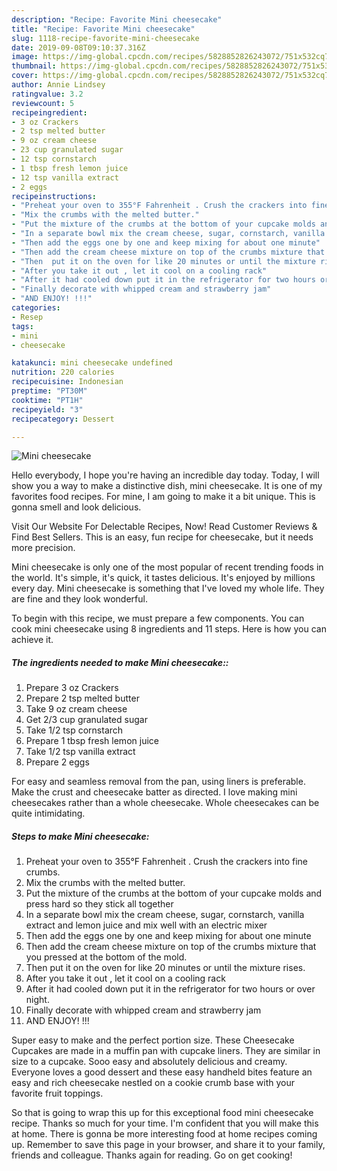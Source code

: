 ```yaml
---
description: "Recipe: Favorite Mini cheesecake"
title: "Recipe: Favorite Mini cheesecake"
slug: 1118-recipe-favorite-mini-cheesecake
date: 2019-09-08T09:10:37.316Z
image: https://img-global.cpcdn.com/recipes/5828852826243072/751x532cq70/mini-cheesecake-recipe-main-photo.jpg
thumbnail: https://img-global.cpcdn.com/recipes/5828852826243072/751x532cq70/mini-cheesecake-recipe-main-photo.jpg
cover: https://img-global.cpcdn.com/recipes/5828852826243072/751x532cq70/mini-cheesecake-recipe-main-photo.jpg
author: Annie Lindsey
ratingvalue: 3.2
reviewcount: 5
recipeingredient:
- 3 oz Crackers
- 2 tsp melted butter
- 9 oz cream cheese
- 23 cup granulated sugar
- 12 tsp cornstarch
- 1 tbsp fresh lemon juice
- 12 tsp vanilla extract
- 2 eggs
recipeinstructions:
- "Preheat your oven to 355°F Fahrenheit . Crush the crackers into fine crumbs."
- "Mix the crumbs with the melted butter."
- "Put the mixture of the crumbs at the bottom of your cupcake molds and press hard so they stick all together"
- "In a separate bowl mix the cream cheese, sugar, cornstarch, vanilla extract and lemon juice and mix well with an electric mixer"
- "Then add the eggs one by one and keep mixing for about one minute"
- "Then add the cream cheese mixture on top of the crumbs mixture that you pressed at the bottom of the mold."
- "Then  put it on the oven for like 20 minutes or until the mixture rises."
- "After you take it out , let it cool on a cooling rack"
- "After it had cooled down put it in the refrigerator for two hours or over night."
- "Finally decorate with whipped cream and strawberry jam"
- "AND ENJOY! !!!"
categories:
- Resep
tags:
- mini
- cheesecake

katakunci: mini cheesecake undefined
nutrition: 220 calories
recipecuisine: Indonesian
preptime: "PT30M"
cooktime: "PT1H"
recipeyield: "3"
recipecategory: Dessert

---
```



![Mini cheesecake](https://img-global.cpcdn.com/recipes/5828852826243072/751x532cq70/mini-cheesecake-recipe-main-photo.jpg)

Hello everybody, I hope you're having an incredible day today. Today, I will show you a way to make a distinctive dish, mini cheesecake. It is one of my favorites food recipes. For mine, I am going to make it a bit unique. This is gonna smell and look delicious.

Visit Our Website For Delectable Recipes, Now! Read Customer Reviews &amp; Find Best Sellers. This is an easy, fun recipe for cheesecake, but it needs more precision.

Mini cheesecake is only one of the most popular of recent trending foods in the world. It's simple, it's quick, it tastes delicious. It's enjoyed by millions every day. Mini cheesecake is something that I've loved my whole life. They are fine and they look wonderful.


To begin with this recipe, we must prepare a few components. You can cook mini cheesecake using 8 ingredients and 11 steps. Here is how you can achieve it.

##### The ingredients needed to make Mini cheesecake::

1. Prepare 3 oz Crackers
1. Prepare 2 tsp melted butter
1. Take 9 oz cream cheese
1. Get 2/3 cup granulated sugar
1. Take 1/2 tsp cornstarch
1. Prepare 1 tbsp fresh lemon juice
1. Take 1/2 tsp vanilla extract
1. Prepare 2 eggs


For easy and seamless removal from the pan, using liners is preferable. Make the crust and cheesecake batter as directed. I love making mini cheesecakes rather than a whole cheesecake. Whole cheesecakes can be quite intimidating. 

##### Steps to make Mini cheesecake:

1. Preheat your oven to 355°F Fahrenheit . Crush the crackers into fine crumbs.
1. Mix the crumbs with the melted butter.
1. Put the mixture of the crumbs at the bottom of your cupcake molds and press hard so they stick all together
1. In a separate bowl mix the cream cheese, sugar, cornstarch, vanilla extract and lemon juice and mix well with an electric mixer
1. Then add the eggs one by one and keep mixing for about one minute
1. Then add the cream cheese mixture on top of the crumbs mixture that you pressed at the bottom of the mold.
1. Then  put it on the oven for like 20 minutes or until the mixture rises.
1. After you take it out , let it cool on a cooling rack
1. After it had cooled down put it in the refrigerator for two hours or over night.
1. Finally decorate with whipped cream and strawberry jam
1. AND ENJOY! !!!


Super easy to make and the perfect portion size. These Cheesecake Cupcakes are made in a muffin pan with cupcake liners. They are similar in size to a cupcake. Sooo easy and absolutely delicious and creamy. Everyone loves a good dessert and these easy handheld bites feature an easy and rich cheesecake nestled on a cookie crumb base with your favorite fruit toppings. 

So that is going to wrap this up for this exceptional food mini cheesecake recipe. Thanks so much for your time. I'm confident that you will make this at home. There is gonna be more interesting food at home recipes coming up. Remember to save this page in your browser, and share it to your family, friends and colleague. Thanks again for reading. Go on get cooking!
